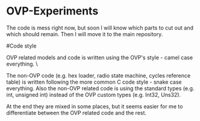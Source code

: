 OVP-Experiments
===============

The code is mess right now, but soon I will know which parts to cut out and which should remain. Then I will move it to the main repository.

#Code style

OVP related models and code is written using the OVP's style - camel case everything. \

The non-OVP code (e.g. hex loader, radio state machine, cycles reference table) is written following the more common C code style - snake case everything. Also the non-OVP related code is using the standard types (e.g. int, unsigned int) instead of the OVP custom types (e.g. Int32, Uns32).

At the end they are mixed in some places, but it seems easier for me to differentiate between the OVP related code and the rest.
